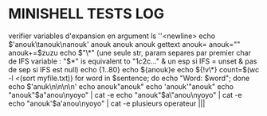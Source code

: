 # MINISHELL TESTS LOG

verifier variables d'expansion en argument
ls '\'\<newline\>
echo $'anouk\tanouk\nanouk'
anouk	anouk
anouk
gettext
anouk=
anouk=""
anouk+=$zuzu
echo $"\*" (une seule str, param separes par premier char de IFS variable : "$\*"  is equivalent to "$1c$2c..." & un esp si IFS = unset & pas de sep si IFS est null)
echo {1..80}
echo ${anouk}e
echo ${!v\*}
count=$(wc -l <(sort myfile.txt))
for word in $sentence; do echo "Word: $word"; done
echo $'anuk\n\n\n\n'
echo anouk"anouk"
echo 'anouk'"anouk"
echo "anouk"$a"anou\nyoyo" | cat -e
echo "anouk\"$a\"anou\nyoyo" | cat -e
echo "anouk'$a'anou\nyoyo" | cat -e
plusieurs operateur |||
